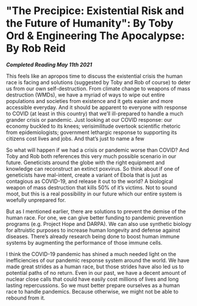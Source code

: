 # "The Precipice: Existential Risk and the Future of Humanity": By Toby Ord & Engineering The Apocalypse: By Rob Reid

***Completed Reading May 11th 2021***

This feels like an apropos time to discuss the existential crisis the human race is facing and solutions (suggested by Toby and Rob of course) to deter us from our own self-destruction. From climate change to weapons of mass destruction (WMDs), we have a myriad of ways to wipe out entire populations and societies from existence and it gets easier and more accessible everyday. And it should be apparent to everyone with response to COVID (at least in this country) that we’ll ill-prepared to handle a much grander crisis or pandemic. Just looking at our COVID response: our economy buckled to its knees; verisimilitude overtook scientific rhetoric from epidemiologists; government lethargic response to supporting its citizens cost lives and jobs. And that’s just to name a few

So what will happen if we had a crisis or pandemic worse than COVID? And Toby and Rob both references this very much possible scenario in our future. Geneticists around the globe with the right equipment and knowledge can reconstruct an extinct poxvirus. So think about if one of geneticists have mal-intent, create a variant of Ebola that is just as contagious as COVID-19, and release it out to the world? A biological weapon of mass destruction that kills 50% of it’s victims. Not to sound moot, but this is a real possibility in our future which our entire system is woefully unprepared for.

But as I mentioned earlier, there are solutions to prevent the demise of the human race. For one, we can give better funding to pandemic prevention programs (e.g. Project Hope and DARPA). We can also use synthetic biology for altruistic purposes to increase human longevity and defense against diseases. There’s already research being done to boost human immune systems by augmenting the performance of those immune cells.

I think the COVID-19 pandemic has shined a much needed light on the inefficiencies of our pandemic response system around the world. We have made great strides as a human race, but those strides have also led us to potential paths of no return. Even in our past, we have a decent amount of nuclear close calls that could have easily cost millions of lives and long lasting repercussions. So we must better prepare ourselves as a human race to handle pandemics. Because otherwise, we might not be able to rebound from it.
